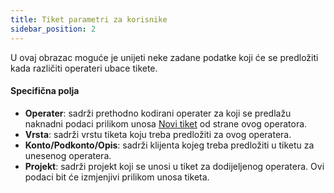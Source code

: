 ```yaml
---
title: Tiket parametri za korisnike
sidebar_position: 2
---
```


U ovaj obrazac moguće je unijeti neke zadane podatke koji će se predložiti kada različiti operateri ubace tikete. 

#### Specifična polja  

- **Operater**: sadrži prethodno kodirani operater za koji se predlažu naknadni podaci prilikom unosa [Novi tiket](/docs/crm/helpdesk/tickets) od strane ovog operatora.         
- **Vrsta**: sadrži vrstu tiketa koju treba predložiti za ovog operatera.        
- **Konto/Podkonto/Opis**: sadrži klijenta kojeg treba predložiti u tiketu za unesenog operatera.  
- **Projekt**: sadrži projekt koji se unosi u tiket za dodijeljenog operatera.
Ovi podaci bit će izmjenjivi prilikom unosa tiketa.      